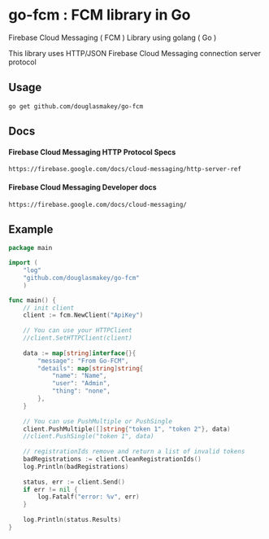 # go-fcm : FCM library in Go

Firebase Cloud Messaging ( FCM ) Library using golang ( Go )

This library uses HTTP/JSON Firebase Cloud Messaging connection server protocol

## Usage

```
go get github.com/douglasmakey/go-fcm
```

## Docs

####  Firebase Cloud Messaging HTTP Protocol Specs
```
https://firebase.google.com/docs/cloud-messaging/http-server-ref
```

#### Firebase Cloud Messaging Developer docs
```
https://firebase.google.com/docs/cloud-messaging/
```

## Example

```go
package main

import (
	"log"
	"github.com/douglasmakey/go-fcm"
	)

func main() {
	// init client
	client := fcm.NewClient("ApiKey")
	
	// You can use your HTTPClient 
	//client.SetHTTPClient(client)
	
	data := map[string]interface{}{
		"message": "From Go-FCM",
		"details": map[string]string{
			"name": "Name",
			"user": "Admin",
			"thing": "none",
		},
	}
	
	// You can use PushMultiple or PushSingle
	client.PushMultiple([]string{"token 1", "token 2"}, data)
	//client.PushSingle("token 1", data)
	
	// registrationIds remove and return a list of invalid tokens
	badRegistrations := client.CleanRegistrationIds()
	log.Println(badRegistrations) 
	
	status, err := client.Send()
	if err != nil {
		log.Fatalf("error: %v", err)
	}
	
	log.Println(status.Results)
}

```